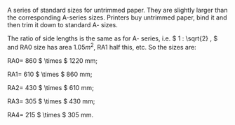 A series of standard sizes for untrimmed paper. They are slightly larger
than the corresponding A-series sizes. Printers buy untrimmed paper,
bind it and then trim it down to standard A- sizes.

The ratio of side lengths is the same as for A- series, i.e.
$ 1 : \sqrt{2} , $ and RA0 size has area $1.05m^{2},$ RA1 half this,
etc. So the sizes are:

RA0= 860 $ \times $ 1220 mm;

RA1= 610 $ \times $ 860 mm;

RA2= 430 $ \times $ 610 mm;

RA3= 305 $ \times $ 430 mm;

RA4= 215 $ \times $ 305 mm.

